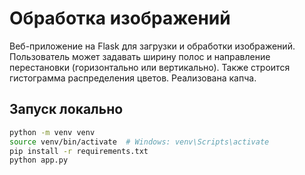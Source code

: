 # Обработка изображений

Веб-приложение на Flask для загрузки и обработки изображений. Пользователь может задавать ширину полос и направление перестановки (горизонтально или вертикально). Также строится гистограмма распределения цветов. Реализована капча.

## Запуск локально

```bash
python -m venv venv
source venv/bin/activate  # Windows: venv\Scripts\activate
pip install -r requirements.txt
python app.py

```
